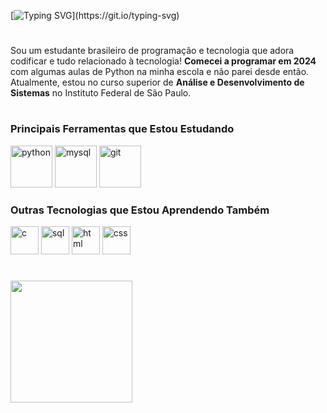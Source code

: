 [![Typing SVG](https://readme-typing-svg.demolab.com?font=Fira+Code&pause=1000&color=F7F7F7&width=435&lines=Ol%C3%A1!+O+meu+nome+%C3%A9+Paulo+Adriani!+%F0%9F%91%8B;Bem-vindo(a)+ao+meu+perfil!)](https://git.io/typing-svg)

#

Sou um estudante brasileiro de programação e tecnologia que adora codificar e tudo relacionado à tecnologia! <strong>Comecei a programar em 2024</strong> com algumas aulas de Python na minha escola e não parei desde então.
<br>
Atualmente, estou no curso superior de <strong>Análise e Desenvolvimento de Sistemas</strong> no Instituto Federal de São Paulo.

#

### Principais Ferramentas que Estou Estudando

<div>
  <img height="67em" alt="python" src="https://cdn.jsdelivr.net/gh/devicons/devicon@latest/icons/python/python-original.svg" />
  <img height="67em" alt="mysql" src="https://cdn.jsdelivr.net/gh/devicons/devicon@latest/icons/mysql/mysql-original.svg">
  <img height="67em" alt="git" src="https://cdn.jsdelivr.net/gh/devicons/devicon@latest/icons/git/git-original.svg" />
</div>

### Outras Tecnologias que Estou Aprendendo Também

<div>
  <img height="45em" alt="c" src="https://upload.wikimedia.org/wikipedia/commons/1/18/C_Programming_Language.svg">
  <img height="45em" alt="sql "src="https://github.com/user-attachments/assets/dbfe9fce-8cdb-4d8c-826c-8ce151b04d8d">
  <img height="45em" alt="html" src="https://cdn.jsdelivr.net/gh/devicons/devicon@latest/icons/html5/html5-original.svg">
  <img height="45em" alt="css" src="https://cdn.jsdelivr.net/gh/devicons/devicon@latest/icons/css3/css3-original.svg">
</div>

#

<div>
  <a href="https://github.com/pauloAdriani01">
  <img height="195em" src="https://github-readme-stats.vercel.app/api/top-langs/?username=pauloAdriani01&langs_count=8&layout=donut&theme=radical">
  </a>
</div>

#

